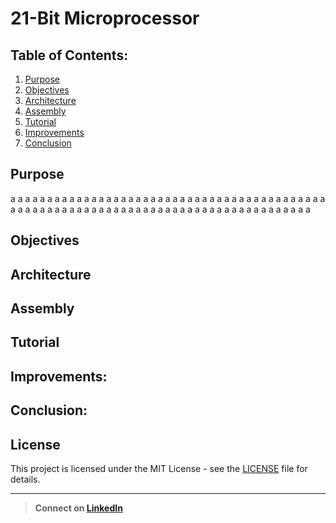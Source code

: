 # 21-Bit Microprocessor
## Table of Contents:
1. [Purpose](#Purpose)
2. [Objectives](#Objectives)
3. [Architecture](#Architecture)
4. [Assembly](#Assembly)
5. [Tutorial](#Tutorial)
6. [Improvements](#Improvements)
7. [Conclusion](#Conclusion)

## Purpose

a
a
a
a
a
a
a
a
a
a
a
a
a
a
a
a
a
a
a
a
a
a
a
a
a
a
a
a
a
a
a
a
a
a
a
a
a
a
a
a
a
a
a
a
a
a
a
a
a
a
a
a
a
a
a
a
a
a
a
a
a
a
a
a
a
a
a
a
a
a
a
a
a
a
a
a
a
a
a
a
a
a
a
a

## Objectives

## Architecture

## Assembly

## Tutorial

## Improvements:

## Conclusion:

## License
This project is licensed under the MIT License - see the [LICENSE](LICENSE) file for details.

---
> **Connect on [LinkedIn](https://linkedin.com/in/username](https://www.linkedin.com/in/harrison-stokes/))**

